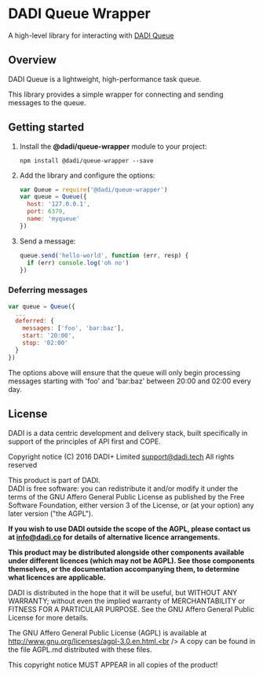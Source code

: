 # DADI Queue Wrapper

A high-level library for interacting with [DADI Queue](https://github.com/dadi/queue)

## Overview

DADI Queue is a lightweight, high-performance task queue.

This library provides a simple wrapper for connecting and sending messages to the queue.

## Getting started

1. Install the **@dadi/queue-wrapper** module to your project:

   `npm install @dadi/queue-wrapper --save`

2. Add the library and configure the options:

   ```javascript
   var Queue = require('@dadi/queue-wrapper')
   var queue = Queue({
     host: '127.0.0.1',
     port: 6379,
     name: 'myqueue'
   })
   ```

3. Send a message:

   ```javascript
   queue.send('hello-world', function (err, resp) {
     if (err) console.log('oh no')
   })
   ```

### Deferring messages

```javascript
var queue = Queue({
  ...
  deferred: {
    messages: ['foo', 'bar:baz'],
    start: '20:00',
    stop: '02:00'
  }
})
```

The options above will ensure that the queue will only begin processing messages starting with 'foo' and 'bar:baz' between 20:00 and 02:00 every day.

## License

DADI is a data centric development and delivery stack, built specifically in support of the principles of API first and COPE.

Copyright notice
(C) 2016 DADI+ Limited <support@dadi.tech>
All rights reserved

This product is part of DADI.<br />
DADI is free software: you can redistribute it and/or modify
it under the terms of the GNU Affero General Public License as published by
the Free Software Foundation, either version 3 of the License, or
(at your option) any later version ("the AGPL").

**If you wish to use DADI outside the scope of the AGPL, please
contact us at info@dadi.co for details of alternative licence
arrangements.**

**This product may be distributed alongside other components
available under different licences (which may not be AGPL). See
those components themselves, or the documentation accompanying
them, to determine what licences are applicable.**

DADI is distributed in the hope that it will be useful,
but WITHOUT ANY WARRANTY; without even the implied warranty of
MERCHANTABILITY or FITNESS FOR A PARTICULAR PURPOSE.  See the
GNU Affero General Public License for more details.

The GNU Affero General Public License (AGPL) is available at
http://www.gnu.org/licenses/agpl-3.0.en.html.<br />
A copy can be found in the file AGPL.md distributed with
these files.

This copyright notice MUST APPEAR in all copies of the product!
